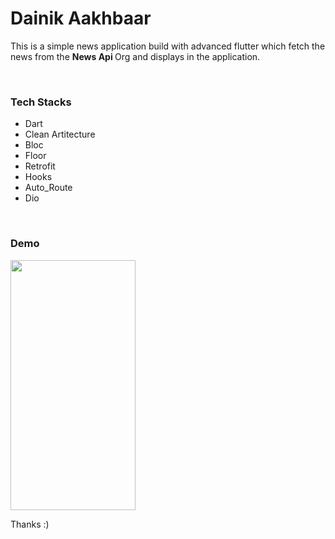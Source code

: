 # Dainik Aakhbaar

This is a simple news application build with advanced flutter which fetch the news from the <b> News Api </b> Org and displays in the application.

<br> 
<h3> Tech Stacks </h3>

- Dart
- Clean Artitecture
- Bloc
- Floor
- Retrofit
- Hooks
- Auto_Route
- Dio

<br>
<h3> Demo </h3>
<img src = "https://github.com/Rohit-554/NewsAppFlutterCleanArtitecture/assets/48874687/57a6647c-45cb-406f-9c52-70981fe1ffda" width = 200, height = "400">


<br>


Thanks :)




